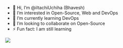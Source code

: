 <ul>
<li>👋 Hi, I’m @iItachiUchiha (Bhavesh)</li>
<li> 👀 I’m interested in Open-Source, Web and DevOps</li>
<li> 🌱 I’m currently learning DevOps</li>
<li> 💞️ I’m looking to collaborate on Open-Source </li>
<!-- <li> 📫 How to reach me: ................</li> -->
<li> ⚡ Fun fact: I am still learning </li>

</ul> 
<img src = 'https://github.com/iItachiUchiha/iItachiUchiha/assets/132689237/ec89d9be-ef53-429b-af22-c6a3057de4c0' />


